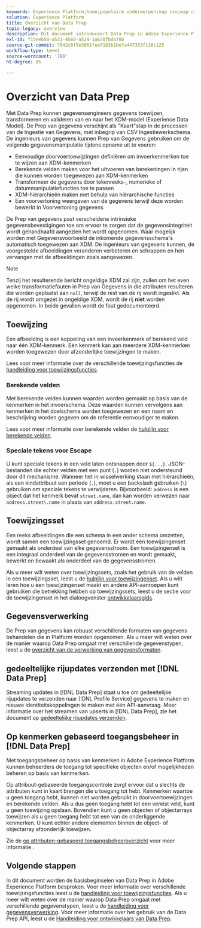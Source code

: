 ```yaml
---
keywords: Experience Platform;home;populaire onderwerpen;map csv;map csv-bestand;map csv-bestand toewijzen aan xdm;map csv aan xdm;ui guide;mapper;mapping;data prep;data voorbereiden;voorbereiden van gegevens;
solution: Experience Platform
title: Overzicht van Data Prep
topic-legacy: overview
description: Dit document introduceert Data Prep in Adobe Experience Platform.
exl-id: f15eeb50-a531-4560-a524-1a670fbda706
source-git-commit: 7042c6f5e3061fee7183b1befa447333f116c125
workflow-type: tm+mt
source-wordcount: '780'
ht-degree: 0%

---
```



# Overzicht van Data Prep

Met Data Prep kunnen gegevensengineers gegevens toewijzen, transformeren en valideren van en naar het XDM-model (Experience Data Model). De Prep van gegevens verschijnt als &quot;Kaart&quot;stap in de processen van de Ingestie van Gegevens, met inbegrip van CSV Ingestiewerkschema. De ingenieurs van gegevens kunnen Prep van Gegevens gebruiken om de volgende gegevensmanipulatie tijdens opname uit te voeren:

- Eenvoudige doorvoertoewijzingen definiëren om invoerkenmerken toe te wijzen aan XDM-kenmerken
- Berekende velden maken voor het uitvoeren van berekeningen in rijen die kunnen worden toegewezen aan XDM-kenmerken
- Transformeer de gegevens door tekenreeks-, numerieke of datummanipulatiefuncties toe te passen
- XDM-hiërarchieën maken met behulp van hiërarchische functies
- Een voorvertoning weergeven van de gegevens terwijl deze worden bewerkt in Voorvertoning gegevens

De Prep van gegevens past verscheidene intrinsieke gegevensbevestigingen toe om ervoor te zorgen dat de gegevensintegriteit wordt gehandhaafd aangezien het wordt opgenomen. Waar mogelijk worden met Gegevensvoorbeeld de inkomende gegevensschema&#39;s automatisch toegewezen aan XDM. De ingenieurs van gegevens kunnen, de voorgestelde afbeeldingen veranderen verbeteren en schrappen en hen vervangen met de afbeeldingen zoals aangewezen.

>[!NOTE]
>
>Tenzij het resulterende bericht ongeldige XDM zal zijn, zullen om het even welke transformatiefouten in Prep van Gegevens in die attributen resulteren die worden geplaatst aan `null`, terwijl de rest van de rij wordt ingeslikt. Als de rij wordt omgezet in ongeldige XDM, wordt de rij **niet** worden opgenomen. In beide gevallen wordt de fout gedocumenteerd.

## Toewijzing

Een afbeelding is een koppeling van een invoerkenmerk of berekend veld naar één XDM-kenmerk. Eén kenmerk kan aan meerdere XDM-kenmerken worden toegewezen door afzonderlijke toewijzingen te maken.

Lees voor meer informatie over de verschillende toewijzingsfuncties de [handleiding voor toewijzingsfuncties](./functions.md).

### Berekende velden

Met berekende velden kunnen waarden worden gemaakt op basis van de kenmerken in het invoerschema. Deze waarden kunnen vervolgens aan kenmerken in het doelschema worden toegewezen en een naam en beschrijving worden gegeven om de referentie eenvoudiger te maken.

Lees voor meer informatie over berekende velden de [hulplijn voor berekende velden](./functions.md#calculated-fields).

### Speciale tekens voor Escape

U kunt speciale tekens in een veld laten ontsnappen door `${...}`. JSON-bestanden die echter velden met een punt (`.`) worden niet ondersteund door dit mechanisme. Wanneer het in wisselwerking staan met hiërarchieën, als een kindattribuut een periode (`.`), moet u een backslash gebruiken (`\`) gebruiken om speciale tekens te verwijderen. Bijvoorbeeld: `address` is een object dat het kenmerk bevat `street.name`, dan kan worden verwezen naar `address.street\.name` in plaats van `address.street.name`.

## Toewijzingsset

Een reeks afbeeldingen die een schema in een ander schema omzetten, wordt samen een toewijzingsset genoemd. Er wordt één toewijzingenset gemaakt als onderdeel van elke gegevensstroom. Een toewijzingenset is een integraal onderdeel van de gegevensstromen en wordt gemaakt, bewerkt en bewaakt als onderdeel van de gegevensstromen.

Als u meer wilt weten over toewijzingssets, zoals het gebruik van de velden in een toewijzingsset, leest u de [hulplijn voor toewijzingenset](./mapping-set.md). Als u wilt leren hoe u een toewijzingenset maakt en andere API-aanroepen kunt gebruiken die betrekking hebben op toewijzingssets, leest u de sectie voor de toewijzingenset in het dialoogvenster [ontwikkelaarsgids](./api/mapping-set.md).

## Gegevensverwerking

De Prep van gegevens kan robuust verschillende formaten van gegevens behandelen die in Platform worden opgenomen. Als u meer wilt weten over de manier waarop Data Prep omgaat met verschillende gegevenstypen, leest u de [overzicht van de verwerking van gegevensformaten](./data-handling.md).

## gedeeltelijke rijupdates verzenden met [!DNL Data Prep]

Streaming updates in [!DNL Data Prep] staat u toe om gedeeltelijke rijupdates te verzenden naar [!DNL Profile Service] gegevens te maken en nieuwe identiteitskoppelingen te maken met één API-aanvraag. Meer informatie over het streamen van upserts in [!DNL Data Prep], zie het document op [gedeeltelijke rijupdates verzenden](./upserts.md).

## Op kenmerken gebaseerd toegangsbeheer in [!DNL Data Prep]

Met toegangsbeheer op basis van kenmerken in Adobe Experience Platform kunnen beheerders de toegang tot specifieke objecten en/of mogelijkheden beheren op basis van kenmerken.

Op attribuut-gebaseerde toegangscontrole zorgt ervoor dat u slechts de attributen kunt in kaart brengen die u toegang tot hebt. Kenmerken waartoe u geen toegang hebt, kunnen niet worden gebruikt in doorvoertoewijzingen en berekende velden. Als u dus geen toegang hebt tot een vereist veld, kunt u geen toewijzing opslaan. Bovendien kunt u geen objecten of objectarrays toewijzen als u geen toegang hebt tot een van de onderliggende kenmerken. U kunt echter andere elementen binnen de object- of objectarray afzonderlijk toewijzen.

Zie de [op attributen-gebaseerd toegangsbeheeroverzicht](../access-control/abac/overview.md) voor meer informatie .

## Volgende stappen

In dit document worden de basisbeginselen van Data Prep in Adobe Experience Platform besproken. Voor meer informatie over verschillende toewijzingsfuncties leest u de [handleiding voor toewijzingsfuncties](./functions.md). Als u meer wilt weten over de manier waarop Data Prep omgaat met verschillende gegevenstypen, leest u de [handleiding voor gegevensverwerking](./data-handling.md#dates). Voor meer informatie over het gebruik van de Data Prep API, leest u de [Handleiding voor ontwikkelaars van Data Prep](api/overview.md).
